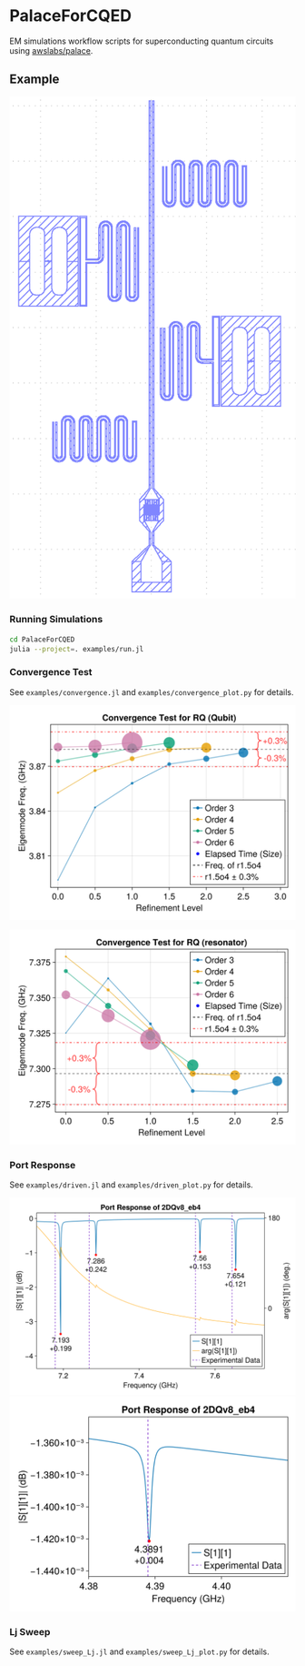 # PalaceForCQED

EM simulations workflow scripts for superconducting quantum circuits using [awslabs/palace](https://github.com/awslabs/palace).

## Example

![](examples/imgs/circuit.png)

### Running Simulations

```bash
cd PalaceForCQED
julia --project=. examples/run.jl
```

### Convergence Test

See `examples/convergence.jl` and `examples/convergence_plot.py` for details.

![](examples/imgs/convergence_test_qubit.svg)

![](examples/imgs/convergence_test_resonator.svg)

### Port Response

See `examples/driven.jl` and `examples/driven_plot.py` for details.

![](examples/imgs/lumped_7.0-7.8_Step0.001_2024-10-25T000112.svg)
![](examples/imgs/lumped_4.36-4.42_Step0.0001_2024-10-25T111952.svg)

### Lj Sweep

See `examples/sweep_Lj.jl` and `examples/sweep_Lj_plot.py` for details.